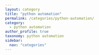 ```yaml
---
layout: category
title: "python automation"
permalink: /categories/python-automation/
category:
  - python automation
author_profile: true
taxonomy: python automation
sidebar:
  nav: "categories"
---
```

